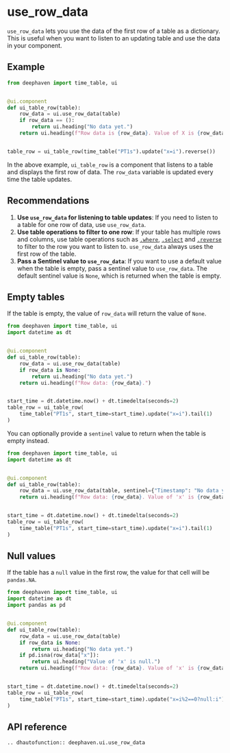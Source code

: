 # use_row_data

`use_row_data` lets you use the data of the first row of a table as a dictionary. This is useful when you want to listen to an updating table and use the data in your component.

## Example

```python
from deephaven import time_table, ui


@ui.component
def ui_table_row(table):
    row_data = ui.use_row_data(table)
    if row_data == ():
        return ui.heading("No data yet.")
    return ui.heading(f"Row data is {row_data}. Value of X is {row_data['x']}")


table_row = ui_table_row(time_table("PT1s").update("x=i").reverse())
```

In the above example, `ui_table_row` is a component that listens to a table and displays the first row of data. The `row_data` variable is updated every time the table updates.

## Recommendations

1. **Use `use_row_data` for listening to table updates**: If you need to listen to a table for one row of data, use `use_row_data`.
2. **Use table operations to filter to one row**: If your table has multiple rows and columns, use table operations such as [`.where`](/core/docs/reference/table-operations/filter/where/), [`.select`](/core/docs/reference/table-operations/select/) and [`.reverse`](/core/docs/reference/table-operations/sort/reverse/) to filter to the row you want to listen to. `use_row_data` always uses the first row of the table.
3. **Pass a Sentinel value to `use_row_data`**: If you want to use a default value when the table is empty, pass a sentinel value to `use_row_data`. The default sentinel value is `None`, which is returned when the table is empty.

## Empty tables

If the table is empty, the value of `row_data` will return the value of `None`.

```python
from deephaven import time_table, ui
import datetime as dt


@ui.component
def ui_table_row(table):
    row_data = ui.use_row_data(table)
    if row_data is None:
        return ui.heading("No data yet.")
    return ui.heading(f"Row data: {row_data}.")


start_time = dt.datetime.now() + dt.timedelta(seconds=2)
table_row = ui_table_row(
    time_table("PT1s", start_time=start_time).update("x=i").tail(1)
)
```

You can optionally provide a `sentinel` value to return when the table is empty instead.

```python
from deephaven import time_table, ui
import datetime as dt


@ui.component
def ui_table_row(table):
    row_data = ui.use_row_data(table, sentinel={"Timestamp": "No data yet."})
    return ui.heading(f"Row data: {row_data}. Value of 'x' is {row_data['x']}")


start_time = dt.datetime.now() + dt.timedelta(seconds=2)
table_row = ui_table_row(
    time_table("PT1s", start_time=start_time).update("x=i").tail(1)
)
```

## Null values

If the table has a `null` value in the first row, the value for that cell will be `pandas.NA`.

```python
from deephaven import time_table, ui
import datetime as dt
import pandas as pd


@ui.component
def ui_table_row(table):
    row_data = ui.use_row_data(table)
    if row_data is None:
        return ui.heading("No data yet.")
    if pd.isna(row_data["x"]):
        return ui.heading("Value of 'x' is null.")
    return ui.heading(f"Row data: {row_data}. Value of 'x' is {row_data['x']}")


start_time = dt.datetime.now() + dt.timedelta(seconds=2)
table_row = ui_table_row(
    time_table("PT1s", start_time=start_time).update("x=i%2==0?null:i").tail(1)
)
```

## API reference

```{eval-rst}
.. dhautofunction:: deephaven.ui.use_row_data
```
